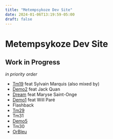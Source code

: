 ```yaml
---
title: "Metempsykoze Dev Site"
date: 2024-01-06T13:19:59-05:00
draft: false
---
```


# Metempsykoze Dev Site


## Work in Progress

*in priority order*

- [Tm19](./wip/tm19/) feat Sylvain Marquis (also mixed by)
- [Demo2](./wip/demo2/) feat Jack Quan
- [Dream](./wip/dream/) feat Maryse Saint-Onge
- [Demo1](./wip/demo1/) feat Will Paré
- Flashback
- [Tm29](./wip/tm29/)
- Tm31
- [Demo5](./wip/demo5/)
- Tm30
- [OrBleu](./wip/orbleu/)
